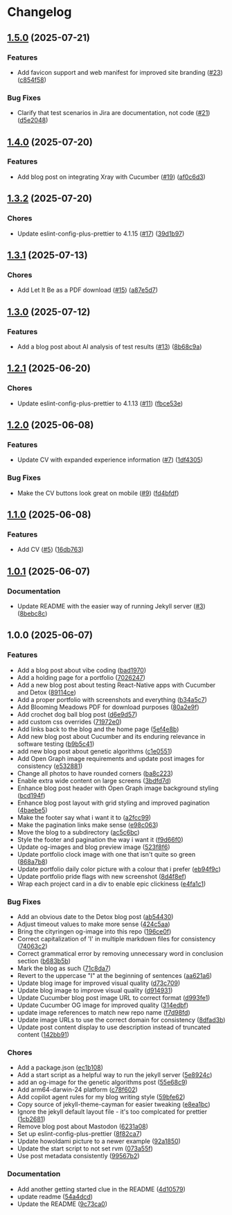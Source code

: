 # Changelog

## [1.5.0](https://github.com/aimeerivers/aimeerivers.github.io/compare/v1.4.0...v1.5.0) (2025-07-21)


### Features

* Add favicon support and web manifest for improved site branding ([#23](https://github.com/aimeerivers/aimeerivers.github.io/issues/23)) ([c854f58](https://github.com/aimeerivers/aimeerivers.github.io/commit/c854f58d1ad20fec5f973f36915e9e163a5eac5f))


### Bug Fixes

* Clarify that test scenarios in Jira are documentation, not code ([#21](https://github.com/aimeerivers/aimeerivers.github.io/issues/21)) ([d5e2048](https://github.com/aimeerivers/aimeerivers.github.io/commit/d5e2048260052a53b4c11f8b84091d0a5e7f61ba))

## [1.4.0](https://github.com/aimeerivers/aimeerivers.github.io/compare/v1.3.2...v1.4.0) (2025-07-20)


### Features

* Add blog post on integrating Xray with Cucumber ([#19](https://github.com/aimeerivers/aimeerivers.github.io/issues/19)) ([af0c6d3](https://github.com/aimeerivers/aimeerivers.github.io/commit/af0c6d3982146fe40012527672a40c160f490e79))

## [1.3.2](https://github.com/aimeerivers/aimeerivers.github.io/compare/v1.3.1...v1.3.2) (2025-07-20)


### Chores

* Update eslint-config-plus-prettier to 4.1.15 ([#17](https://github.com/aimeerivers/aimeerivers.github.io/issues/17)) ([39d1b97](https://github.com/aimeerivers/aimeerivers.github.io/commit/39d1b97e5ed82efe675aad21c1bd89fc2b306109))

## [1.3.1](https://github.com/aimeerivers/aimeerivers.github.io/compare/v1.3.0...v1.3.1) (2025-07-13)


### Chores

* Add Let It Be as a PDF download ([#15](https://github.com/aimeerivers/aimeerivers.github.io/issues/15)) ([a87e5d7](https://github.com/aimeerivers/aimeerivers.github.io/commit/a87e5d7d4d70cd487f12aaefd1e20527f1b524f0))

## [1.3.0](https://github.com/aimeerivers/aimeerivers.github.io/compare/v1.2.1...v1.3.0) (2025-07-12)


### Features

* Add a blog post about AI analysis of test results ([#13](https://github.com/aimeerivers/aimeerivers.github.io/issues/13)) ([8b68c9a](https://github.com/aimeerivers/aimeerivers.github.io/commit/8b68c9a6fbdde6ef756bc530285fdab5ad67e62b))

## [1.2.1](https://github.com/aimeerivers/aimeerivers.github.io/compare/v1.2.0...v1.2.1) (2025-06-20)


### Chores

* Update eslint-config-plus-prettier to 4.1.13 ([#11](https://github.com/aimeerivers/aimeerivers.github.io/issues/11)) ([fbce53e](https://github.com/aimeerivers/aimeerivers.github.io/commit/fbce53eb66505b20b2e3f790497ccfae4842c06a))

## [1.2.0](https://github.com/aimeerivers/aimeerivers.github.io/compare/v1.1.0...v1.2.0) (2025-06-08)


### Features

* Update CV with expanded experience information ([#7](https://github.com/aimeerivers/aimeerivers.github.io/issues/7)) ([1df4305](https://github.com/aimeerivers/aimeerivers.github.io/commit/1df4305b597d761f197becd177400e7f38f734c3))


### Bug Fixes

* Make the CV buttons look great on mobile ([#9](https://github.com/aimeerivers/aimeerivers.github.io/issues/9)) ([fd4bfdf](https://github.com/aimeerivers/aimeerivers.github.io/commit/fd4bfdf974e82f964ccbbe79b93e129e105681f7))

## [1.1.0](https://github.com/aimeerivers/aimeerivers.github.io/compare/v1.0.1...v1.1.0) (2025-06-08)


### Features

* Add CV ([#5](https://github.com/aimeerivers/aimeerivers.github.io/issues/5)) ([16db763](https://github.com/aimeerivers/aimeerivers.github.io/commit/16db7637a311f2378c821e1d46b6cb60532393b5))

## [1.0.1](https://github.com/aimeerivers/aimeerivers.github.io/compare/v1.0.0...v1.0.1) (2025-06-07)


### Documentation

* Update README with the easier way of running Jekyll server ([#3](https://github.com/aimeerivers/aimeerivers.github.io/issues/3)) ([8bebc8c](https://github.com/aimeerivers/aimeerivers.github.io/commit/8bebc8c25e6d051bb01fc0fbe2e9a00dda6bc5a2))

## 1.0.0 (2025-06-07)


### Features

* Add a blog post about vibe coding ([bad1970](https://github.com/aimeerivers/aimeerivers.github.io/commit/bad1970f596812609f776fc2414f90046d1fe9c7))
* Add a holding page for a portfolio ([7026247](https://github.com/aimeerivers/aimeerivers.github.io/commit/70262477c3e05b78b25bf8a25aab1041282e9f28))
* Add a new blog post about testing React-Native apps with Cucumber and Detox ([89114ce](https://github.com/aimeerivers/aimeerivers.github.io/commit/89114ce8a6161ba7c87549b115e64e66dbc9b895))
* Add a proper portfolio with screenshots and everything ([b34a5c7](https://github.com/aimeerivers/aimeerivers.github.io/commit/b34a5c78aa6330d7360e5dbb0da5af5798202867))
* Add Blooming Meadows PDF for download purposes ([80a2e9f](https://github.com/aimeerivers/aimeerivers.github.io/commit/80a2e9feb95d61180c3f3549f9b3454b6fe90bd3))
* Add crochet dog ball blog post ([d6e9d57](https://github.com/aimeerivers/aimeerivers.github.io/commit/d6e9d577f62e9896fc66f392cd5bc89b3470e05c))
* add custom css overrides ([71972e0](https://github.com/aimeerivers/aimeerivers.github.io/commit/71972e0e0f99df737ca585dab446b16586c3ef16))
* Add links back to the blog and the home page ([5ef4e8b](https://github.com/aimeerivers/aimeerivers.github.io/commit/5ef4e8b756528415bf810dadee835721edd6b37d))
* Add new blog post about Cucumber and its enduring relevance in software testing ([b9b5c41](https://github.com/aimeerivers/aimeerivers.github.io/commit/b9b5c4134ca1e190ece31fa03a2b2d0d6c2d72c9))
* add new blog post about genetic algorithms ([c1e0551](https://github.com/aimeerivers/aimeerivers.github.io/commit/c1e0551075bd5f178a3a6c8c1267d223be771ce8))
* Add Open Graph image requirements and update post images for consistency ([e532881](https://github.com/aimeerivers/aimeerivers.github.io/commit/e532881ac02fdf4bf285a6b6fc1c3706e97f7258))
* Change all photos to have rounded corners ([ba8c223](https://github.com/aimeerivers/aimeerivers.github.io/commit/ba8c223812cf167d711d0a019aad5ccc55d00c89))
* Enable extra wide content on large screens ([3bdfd7d](https://github.com/aimeerivers/aimeerivers.github.io/commit/3bdfd7dd2c0ee79fb5591228f194863ed6a8cc51))
* Enhance blog post header with Open Graph image background styling ([bcd194f](https://github.com/aimeerivers/aimeerivers.github.io/commit/bcd194fbf822b3ef908ab6b3f9aa0d56349be3a0))
* Enhance blog post layout with grid styling and improved pagination ([4baebe5](https://github.com/aimeerivers/aimeerivers.github.io/commit/4baebe5ba9bf467b335f97ae6c7b4ff1f7078207))
* Make the footer say what i want it to ([a2fcc99](https://github.com/aimeerivers/aimeerivers.github.io/commit/a2fcc990b8675b5459013f5c142c29be93a5bbc6))
* Make the pagination links make sense ([e98c063](https://github.com/aimeerivers/aimeerivers.github.io/commit/e98c06324b0bff80c3c8740422bd8a4ecb3ec85b))
* Move the blog to a subdirectory ([ac5c6bc](https://github.com/aimeerivers/aimeerivers.github.io/commit/ac5c6bce84865afc5c1c424d8d07f376cb62cfd1))
* Style the footer and pagination the way i want it ([f9d66f0](https://github.com/aimeerivers/aimeerivers.github.io/commit/f9d66f05b8854380dabdbd35122eba8f17453a08))
* Update og-images and blog preview image ([523f8f6](https://github.com/aimeerivers/aimeerivers.github.io/commit/523f8f667f187104d502d9b1c7f7a064a45ee0d8))
* Update portfolio clock image with one that isn't quite so green ([868a7b8](https://github.com/aimeerivers/aimeerivers.github.io/commit/868a7b80ea8fb272466399dbf042cd9d91983f3e))
* Update portfolio daily color picture with a colour that i prefer ([eb94f9c](https://github.com/aimeerivers/aimeerivers.github.io/commit/eb94f9c4ec3454e36be81f0f0b647174eee03c36))
* Update portfolio pride flags with new screenshot ([8d4f8ef](https://github.com/aimeerivers/aimeerivers.github.io/commit/8d4f8ef8ec220bf54ee0235b0a598b0a4593026f))
* Wrap each project card in a div to enable epic clickiness ([e4fa1c1](https://github.com/aimeerivers/aimeerivers.github.io/commit/e4fa1c17d0eebf98f7c4639156d4af720e237621))


### Bug Fixes

* Add an obvious date to the Detox blog post ([ab54430](https://github.com/aimeerivers/aimeerivers.github.io/commit/ab5443075ac980d2d13f1307d696b15d7b31b82c))
* Adjust timeout values to make more sense ([424c5aa](https://github.com/aimeerivers/aimeerivers.github.io/commit/424c5aa39a12c60d54ba01732bf32fb51a768660))
* Bring the cityringen og-image into this repo ([196ce0f](https://github.com/aimeerivers/aimeerivers.github.io/commit/196ce0f38850011a89b48e97429870e24c819cc2))
* Correct capitalization of 'I' in multiple markdown files for consistency ([74063c2](https://github.com/aimeerivers/aimeerivers.github.io/commit/74063c28904cbbcb0b06466d6eeeb7bb58910cfd))
* Correct grammatical error by removing unnecessary word in conclusion section ([b683b5b](https://github.com/aimeerivers/aimeerivers.github.io/commit/b683b5b32390cc4c460ec2d9bd2b1b7a561a662d))
* Mark the blog as such ([71c8da7](https://github.com/aimeerivers/aimeerivers.github.io/commit/71c8da7307b553513761c7ecb9e03a1afa67af05))
* Revert to the uppercase "I" at the beginning of sentences ([aa621a6](https://github.com/aimeerivers/aimeerivers.github.io/commit/aa621a6eb9c97e029e85f5ed48251601e17541cc))
* Update blog image for improved visual quality ([d73c709](https://github.com/aimeerivers/aimeerivers.github.io/commit/d73c709274c776c5491a3d945b51ee69180fa93f))
* Update blog image to improve visual quality ([d914931](https://github.com/aimeerivers/aimeerivers.github.io/commit/d914931908b325cbfed9139fbbcd0351464fa485))
* Update Cucumber blog post image URL to correct format ([d993fe1](https://github.com/aimeerivers/aimeerivers.github.io/commit/d993fe1c5ba86b8a4bcd5dc750ac81261167c3c1))
* Update Cucumber OG image for improved quality ([314edbf](https://github.com/aimeerivers/aimeerivers.github.io/commit/314edbffa0d4c831c833f02afb478cc1da8c7353))
* update image references to match new repo name ([f7d98fd](https://github.com/aimeerivers/aimeerivers.github.io/commit/f7d98fd2eaa36471089d08247d8547ad06c7dae8))
* Update image URLs to use the correct domain for consistency ([8dfad3b](https://github.com/aimeerivers/aimeerivers.github.io/commit/8dfad3bfffdef7298d0d198ead9c69b7c3ee793f))
* Update post content display to use description instead of truncated content ([142bb91](https://github.com/aimeerivers/aimeerivers.github.io/commit/142bb919adf87753b03498ca958896e1e0dc6937))


### Chores

* Add a package.json ([ec1b108](https://github.com/aimeerivers/aimeerivers.github.io/commit/ec1b10863f11ab6a8f73e5a59d072e35f115116b))
* Add a start script as a helpful way to run the jekyll server ([5e8924c](https://github.com/aimeerivers/aimeerivers.github.io/commit/5e8924c1d5d6149cb35a288d44af1575f74abf79))
* add an og-image for the genetic algorithms post ([55e68c9](https://github.com/aimeerivers/aimeerivers.github.io/commit/55e68c9a4dceb3f47ce52f67215b4ef3767f6158))
* Add arm64-darwin-24 platform ([c78f602](https://github.com/aimeerivers/aimeerivers.github.io/commit/c78f602e3ffc5adf7f7f5aba05a48d21394ee496))
* Add copilot agent rules for my blog writing style ([59bfe62](https://github.com/aimeerivers/aimeerivers.github.io/commit/59bfe62d825b2ce4992c127120eae446ab30d6c6))
* Copy source of jekyll-theme-cayman for easier tweaking ([e8ea1bc](https://github.com/aimeerivers/aimeerivers.github.io/commit/e8ea1bc6d59e7afbe0efa30aa4a1c6afd5bb9a27))
* Ignore the jekyll default layout file - it's too complcated for prettier ([1cb2681](https://github.com/aimeerivers/aimeerivers.github.io/commit/1cb2681699290fdbb73a137af155d5d44745a172))
* Remove blog post about Mastodon ([6231a08](https://github.com/aimeerivers/aimeerivers.github.io/commit/6231a08f2ac40053d29d9d47ae77b4e048986598))
* Set up eslint-config-plus-prettier ([8f82ca7](https://github.com/aimeerivers/aimeerivers.github.io/commit/8f82ca70709d02a5de3c0d1bb9462134ce256d13))
* Update howoldami picture to a newer example ([92a1850](https://github.com/aimeerivers/aimeerivers.github.io/commit/92a18503c39e6f76d8ec1195f093c87d6b9735ed))
* Update the start script to not set rvm ([073a55f](https://github.com/aimeerivers/aimeerivers.github.io/commit/073a55ff245f72d0bcdf6e160d21e49c390c3fcf))
* Use post metadata consistently ([99567b2](https://github.com/aimeerivers/aimeerivers.github.io/commit/99567b2a43527345de16c6fda3abe23ad7931275))


### Documentation

* Add another getting started clue in the README ([4d10579](https://github.com/aimeerivers/aimeerivers.github.io/commit/4d105790f1baf8e2b8b952da89e76c7af98debf1))
* update readme ([54a4dcd](https://github.com/aimeerivers/aimeerivers.github.io/commit/54a4dcd4cf8451f21f0748dc69a70e4cd2651708))
* Update the README ([9c73ca0](https://github.com/aimeerivers/aimeerivers.github.io/commit/9c73ca048795c86d00a1c4aed555bf51e99670ee))
